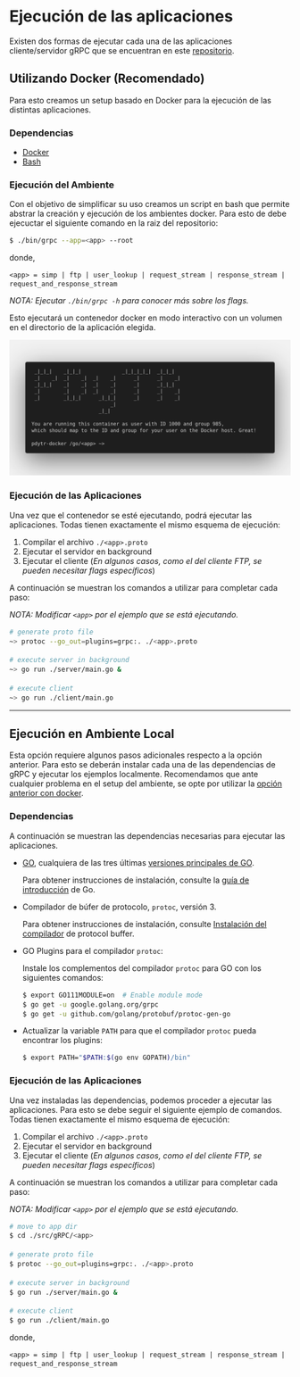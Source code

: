 # Ejecución de las aplicaciones

Existen dos formas de ejecutar cada una de las aplicaciones cliente/servidor gRPC que se encuentran en este [repositorio](https://github.com/ulises-jeremias/gRPC-research-pdytr).

## Utilizando Docker (Recomendado)

Para esto creamos un setup basado en Docker para la ejecución de las distintas aplicaciones.

### Dependencias

- [Docker](https://www.docker.com/)
- [Bash](https://www.gnu.org/software/bash/)

### Ejecución del Ambiente

Con el objetivo de simplificar su uso creamos un script en bash que permite abstrar la creación y ejecución de los ambientes docker. Para esto de debe ejecuctar el siguiente comando en la raiz del repositorio:

```sh
$ ./bin/grpc --app=<app> --root
```

donde,

```
<app> = simp | ftp | user_lookup | request_stream | response_stream | request_and_response_stream
```

_NOTA: Ejecutar `./bin/grpc -h` para conocer más sobre los flags._

Esto ejecutará un contenedor docker en modo interactivo con un volumen en el directorio de la aplicación elegida.

<p align="center">
  <img src="https://raw.githubusercontent.com/ulises-jeremias/gRPC-research-pdytr/master/static/terminal.png">
</p>

### Ejecución de las Aplicaciones

Una vez que el contenedor se esté ejecutando, podrá ejecutar las aplicaciones. Todas tienen exactamente el mismo esquema de ejecución:

1. Compilar el archivo `./<app>.proto`
2. Ejecutar el servidor en background
3. Ejecutar el cliente (*En algunos casos, como el del cliente FTP, se pueden necesitar flags específicos*)

A continuación se muestran los comandos a utilizar para completar cada paso:

_NOTA: Modificar `<app>` por el ejemplo que se está ejecutando._

```sh
# generate proto file
~> protoc --go_out=plugins=grpc:. ./<app>.proto

# execute server in background
~> go run ./server/main.go &

# execute client
~> go run ./client/main.go
```

* * *

## Ejecución en Ambiente Local

Esta opción requiere algunos pasos adicionales respecto a la opción anterior. Para esto se deberán instalar cada una de las dependencias de gRPC y ejecutar los ejemplos localmente. Recomendamos que ante cualquier problema en el setup del ambiente, se opte por utilizar la [opción anterior con docker](#utilizando-docker-recomendado).

### Dependencias

A continuación se muestran las dependencias necesarias para ejecutar las aplicaciones.

- [GO](https://golang.org/), cualquiera de las tres últimas [versiones principales de GO](https://golang.org/doc/devel/release.html).
  
  Para obtener instrucciones de instalación, consulte la [guía de introducción](https://golang.org/doc/install) de Go.

- Compilador de búfer de protocolo, `protoc`, versión 3.

  Para obtener instrucciones de instalación, consulte [Instalación del compilador](https://grpc.io/docs/protoc-installation/) de protocol buffer.

- GO Plugins para el compilador `protoc`:

  Instale los complementos del compilador `protoc` para GO con los siguientes comandos:

  ```sh
  $ export GO111MODULE=on  # Enable module mode
  $ go get -u google.golang.org/grpc
  $ go get -u github.com/golang/protobuf/protoc-gen-go
  ```

- Actualizar la variable `PATH` para que el compilador `protoc` pueda encontrar los plugins:

  ```sh
  $ export PATH="$PATH:$(go env GOPATH)/bin"
  ```

### Ejecución de las Aplicaciones

Una vez instaladas las dependencias, podemos proceder a ejecutar las aplicaciones. Para esto se debe seguir el siguiente ejemplo de comandos. Todas tienen exactamente el mismo esquema de ejecución:

1. Compilar el archivo `./<app>.proto`
2. Ejecutar el servidor en background
3. Ejecutar el cliente (*En algunos casos, como el del cliente FTP, se pueden necesitar flags específicos*)

A continuación se muestran los comandos a utilizar para completar cada paso:

_NOTA: Modificar `<app>` por el ejemplo que se está ejecutando._

```sh
# move to app dir
$ cd ./src/gRPC/<app>

# generate proto file
$ protoc --go_out=plugins=grpc:. ./<app>.proto

# execute server in background
$ go run ./server/main.go &

# execute client
$ go run ./client/main.go
```

donde,

```
<app> = simp | ftp | user_lookup | request_stream | response_stream | request_and_response_stream
```
